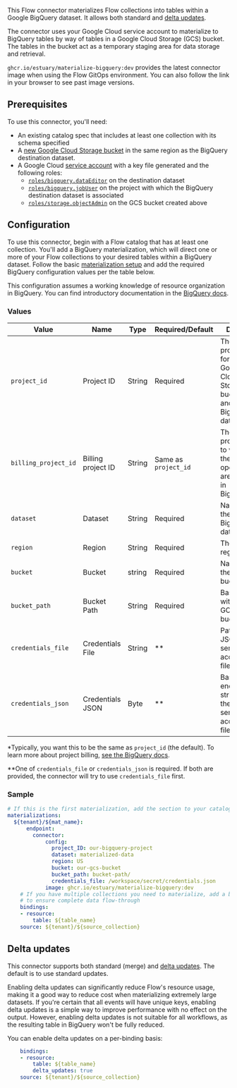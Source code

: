This Flow connector materializes Flow collections into tables within a Google BigQuery dataset.
It allows both standard and [delta updates](#delta-updates).

The connector uses your Google Cloud service account to materialize to BigQuery tables by way of tables in a Google Cloud Storage (GCS) bucket.
The tables in the bucket act as a temporary staging area for data storage and retrieval.

`ghcr.io/estuary/materialize-bigquery:dev` provides the latest connector image when using the Flow GitOps environment. You can also follow the link in your browser to see past image versions.

## Prerequisites

To use this connector, you'll need:

* An existing catalog spec that includes at least one collection with its schema specified
* A [new Google Cloud Storage bucket](https://cloud.google.com/storage/docs/creating-buckets) in the same region as the BigQuery destination dataset.
* A Google Cloud [service account](https://cloud.google.com/docs/authentication/getting-started) with a key file generated and the following roles:
    * [`roles/bigquery.dataEditor`](https://cloud.google.com/bigquery/docs/access-control#bigquery.dataEditor) on the destination dataset
    * [`roles/bigquery.jobUser`](https://cloud.google.com/bigquery/docs/access-control#bigquery.jobUser) on the
    project with which the BigQuery destination dataset is associated
    * [`roles/storage.objectAdmin`](https://cloud.google.com/storage/docs/access-control/iam-roles#standard-roles)
    on the GCS bucket created above

## Configuration

To use this connector, begin with a Flow catalog that has at least one collection.
You'll add a BigQuery materialization, which will direct one or more of your Flow collections to your desired tables within a BigQuery dataset.
Follow the basic [materialization setup](../../../concepts/materialization.md#specification) and add the required BigQuery configuration values per the table below.

This configuration assumes a working knowledge of resource organization in BigQuery.
You can find introductory documentation in the [BigQuery docs](https://cloud.google.com/bigquery/docs/resource-hierarchy).

### Values

| Value | Name | Type | Required/Default | Details |
|-------|------|------|---------| --------|
| `project_id`| Project ID | String | Required | The project ID for the Google Cloud Storage bucket and BigQuery dataset|
| `billing_project_id` | Billing project ID | String | Same as `project_id` | The project ID to which these operations are billed in BigQuery* |
| `dataset` | Dataset | String | Required | Name of the target BigQuery dataset |
| `region` | Region | String | Required | The GCS region |
| `bucket` | Bucket | string | Required | Name of the GCS bucket |
| `bucket_path` | Bucket Path | String | Required | Base path within the GCS bucket |
| `credentials_file` | Credentials File | String | ** | Path to a JSON service account file |
| `credentials_json` | Credentials JSON | Byte | ** | Base64-encoded string of the full service account file |

*Typically, you want this to be the same as `project_id` (the default).
To learn more about project billing, [see the BigQuery docs](https://cloud.google.com/billing/docs/how-to/verify-billing-enabled).

**One of `credentials_file` or `credentials_json` is required. If both are provided, the connector will try
to use `credentials_file` first.

### Sample

```yaml
# If this is the first materialization, add the section to your catalog spec
materializations:
  ${tenant}/${mat_name}:
	  endpoint:
  	    connector:
    	    config:
              project_ID: our-bigquery-project
              dataset: materialized-data
              region: US
              bucket: our-gcs-bucket
              bucket_path: bucket-path/
              credentials_file: /workspace/secret/credentials.json
    	    image: ghcr.io/estuary/materialize-bigquery:dev
	# If you have multiple collections you need to materialize, add a binding for each one
    # to ensure complete data flow-through
    bindings:
  	- resource:
      	table: ${table_name}
    source: ${tenant}/${source_collection}
```

## Delta updates

This connector supports both standard (merge) and [delta updates](../../../concepts/materialization.md#delta-updates).
The default is to use standard updates.

Enabling delta updates can significantly reduce Flow's resource usage, making it a good way to
reduce cost when materializing extremely large datasets.
If you're certain that all events will have unique keys, enabling delta updates is a simple way to improve
performance with no effect on the output.
However, enabling delta updates is not suitable for all workflows, as the resulting table in BigQuery won't be fully reduced.

You can enable delta updates on a per-binding basis:

```yaml
    bindings:
  	- resource:
      	table: ${table_name}
        delta_updates: true
    source: ${tenant}/${source_collection}
```
